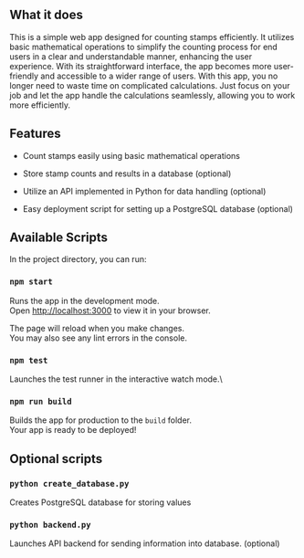 ## What it does
This is a simple web app designed for counting stamps efficiently. It utilizes basic mathematical operations to simplify the counting process for end users in a clear and understandable manner, enhancing the user experience. With its straightforward interface, the app becomes more user-friendly and accessible to a wider range of users. With this app, you no longer need to waste time on complicated calculations. Just focus on your job and let the app handle the calculations seamlessly, allowing you to work more efficiently.

## Features

- Count stamps easily using basic mathematical operations

- Store stamp counts and results in a database (optional)
- Utilize an API implemented in Python for data handling (optional)
- Easy deployment script for setting up a PostgreSQL database (optional)


## Available Scripts

In the project directory, you can run:

### `npm start`

Runs the app in the development mode.\
Open [http://localhost:3000](http://localhost:3000) to view it in your browser.

The page will reload when you make changes.\
You may also see any lint errors in the console.

### `npm test`
Launches the test runner in the interactive watch mode.\

### `npm run build`
Builds the app for production to the `build` folder.\
Your app is ready to be deployed!

## Optional scripts

### `python create_database.py`
Creates PostgreSQL database for storing values

### `python backend.py`
Launches API backend for sending information into database. (optional)

